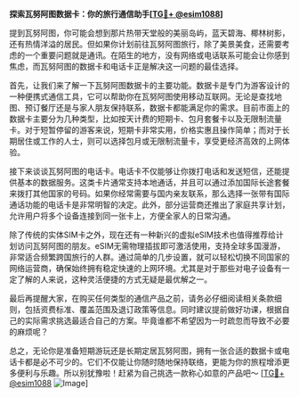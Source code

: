**探索瓦努阿图数据卡：你的旅行通信助手[[TG💪+ @esim1088](https://t.me/s/esim1088)]**

提到瓦努阿图，你可能会想到那片热带天堂般的美丽岛屿，蓝天碧海、椰林树影，还有热情洋溢的居民。但如果你计划前往瓦努阿图旅行，除了美景美食，还需要考虑的一个重要问题就是通讯。在陌生的地方，没有网络或电话联系可能会让你感到焦虑，而瓦努阿图的数据卡和电话卡正是解决这一问题的最佳选择。

首先，让我们来了解一下瓦努阿图数据卡的主要功能。数据卡是专门为游客设计的一种便携式通信工具，它可以帮助你在瓦努阿图使用移动互联网。无论是查找地图、预订餐厅还是与家人朋友保持联系，数据卡都能满足你的需求。目前市面上的数据卡主要分为几种类型，比如按天计费的短期卡、包月套餐卡以及无限制流量卡。对于短暂停留的游客来说，短期卡非常实用，价格实惠且操作简单；而对于长期居住或工作的人士，则可以选择包月或无限制流量卡，享受更经济高效的上网体验。

接下来谈谈瓦努阿图的电话卡。电话卡不仅能够让你拨打电话和发送短信，还能提供基本的数据服务。这类卡片通常支持本地通话，并且可以通过添加国际长途套餐来拨打其他国家的号码。如果你经常需要与国内亲友联系，那么选择一张带有国际通话功能的电话卡是非常明智的决定。此外，部分运营商还推出了家庭共享计划，允许用户将多个设备连接到同一张卡上，方便全家人的日常沟通。

除了传统的实体SIM卡之外，现在还有一种新兴的虚拟eSIM技术也值得推荐给计划访问瓦努阿图的朋友。eSIM无需物理插拔即可激活使用，支持全球多国漫游，非常适合频繁跨国旅行的人群。通过简单的几步设置，就可以轻松切换不同国家的网络运营商，确保始终拥有稳定快速的上网环境。尤其是对于那些对电子设备有一定了解的人来说，这种灵活便捷的方式无疑是最优解之一。

最后再提醒大家，在购买任何类型的通信产品之前，请务必仔细阅读相关条款细则，包括资费标准、覆盖范围及退订政策等信息。同时建议提前做好功课，根据自己的实际需求挑选最适合自己的方案。毕竟谁都不希望因为一时疏忽而导致不必要的麻烦呢？

总之，无论你是准备短期游玩还是长期定居瓦努阿图，拥有一张合适的数据卡或电话卡都是必不可少的。它们不仅能让你随时随地保持联络，更能为你的旅程增添更多便利与乐趣。所以别犹豫啦！赶紧为自己挑选一款称心如意的产品吧～ [[TG💪+ @esim1088](https://t.me/s/esim1088) ![Image](https://i.postimg.cc/4NQfJmqS/Snipaste-2025-05-13-00-14-12.png)]